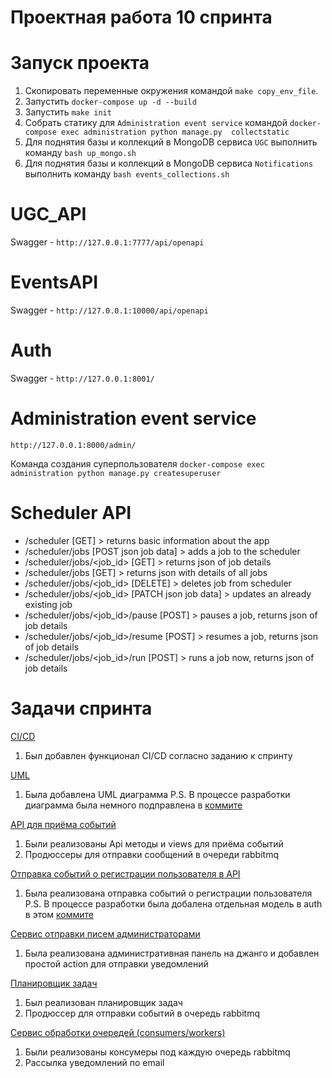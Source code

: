 # Проектная работа 10 спринта

# Запуск проекта
1. Скопировать переменные окружения командой `make copy_env_file`.
2. Запустить `docker-compose up -d --build`
3. Запустить `make init`
4. Собрать статику для `Administration event service` командой `docker-compose exec administration python manage.py 
   collectstatic`
5. Для поднятия базы и коллекций в MongoDB сервиса `UGC` выполнить команду `bash up_mongo.sh`
6. Для поднятия базы и коллекций в MongoDB сервиса `Notifications` выполнить команду `bash events_collections.sh`

# UGC_API
Swagger - `http://127.0.0.1:7777/api/openapi`

# EventsAPI
Swagger - `http://127.0.0.1:10000/api/openapi`

# Auth
Swagger - `http://127.0.0.1:8001/`

# Administration event service
`http://127.0.0.1:8000/admin/`

Команда создания суперпользователя `docker-compose exec administration python manage.py createsuperuser` 


# Scheduler API

* /scheduler [GET] > returns basic information about the app
* /scheduler/jobs [POST json job data] > adds a job to the scheduler
* /scheduler/jobs/<job_id> [GET] > returns json of job details
* /scheduler/jobs [GET] > returns json with details of all jobs
* /scheduler/jobs/<job_id> [DELETE] > deletes job from scheduler
* /scheduler/jobs/<job_id> [PATCH json job data] > updates an already existing job
* /scheduler/jobs/<job_id>/pause [POST] > pauses a job, returns json of job details
* /scheduler/jobs/<job_id>/resume [POST] > resumes a job, returns json of job details
* /scheduler/jobs/<job_id>/run [POST] > runs a job now, returns json of job details

# Задачи спринта

[CI/CD](https://github.com/Ivan-Terex91/notifications_sprint_1/pull/3)
1. Был добавлен функционал CI/CD согласно заданию к спринту

[UML](https://github.com/Ivan-Terex91/notifications_sprint_1/pull/4)
1. Была добавлена UML диаграмма
P.S. В процессе разработки диаграмма была немного подправлена в [коммите](https://github.com/Ivan-Terex91/notifications_sprint_1/commit/c55fba118f8be357289c3aa3489d0f068ff50b60)

[API для приёма событий](https://github.com/Ivan-Terex91/notifications_sprint_1/pull/11)
1. Были реализованы Api методы и views для приёма событий
2. Продюссеры для отправки сообщений в очереди rabbitmq

[Отправка событий о регистрации пользователя в API](https://github.com/Ivan-Terex91/notifications_sprint_1/pull/12)
1. Была реализована отправка событий о регистрации пользователя
P.S. В процессе разработки была добалена отдельная модель в auth в этом [коммите](https://github.com/Ivan-Terex91/notifications_sprint_1/commit/be6f76b22d958a58b6b0b294b1d54f31fd2d2e1c)

[Сервис отправки писем администраторами](https://github.com/Ivan-Terex91/notifications_sprint_1/pull/14)
1. Была реализована административная панель на джанго и добавлен простой action для отправки уведомлений

[Планировщик задач](https://github.com/Ivan-Terex91/notifications_sprint_1/pull/13)
1. Был реализован планировщик задач
2. Продюссер для отправки событий в очередь rabbitmq

[Сервис обработки очередей (consumers/workers)](https://github.com/Ivan-Terex91/notifications_sprint_1/pull/16)
1. Были реализованы консумеры под каждую очередь rabbitmq
2. Рассылка уведомлений по email